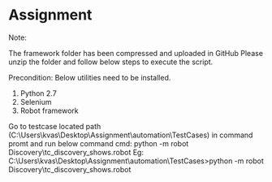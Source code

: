# Assignment

Note:

The framework folder has been compressed and uploaded in GitHub
Please unzip the folder and follow below steps to execute the script.

Precondition:
Below utilities need to be installed.
1. Python 2.7
2. Selenium
3. Robot framework

Go to testcase located path (C:\Users\kvas\Desktop\Assignment\automation\TestCases) in command promt and run below command
cmd: python -m robot Discovery\tc_discovery_shows.robot 
Eg: C:\Users\kvas\Desktop\Assignment\automation\TestCases>python -m robot Discovery\tc_discovery_shows.robot
